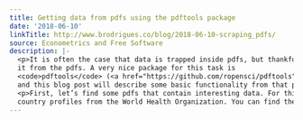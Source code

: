```yaml
---
title: Getting data from pdfs using the pdftools package
date: '2018-06-10'
linkTitle: http://www.brodrigues.co/blog/2018-06-10-scraping_pdfs/
source: Econometrics and Free Software
description: |-
  <p>It is often the case that data is trapped inside pdfs, but thankfully there are ways to extract
  it from the pdfs. A very nice package for this task is
  <code>pdftools</code> (<a href="https://github.com/ropensci/pdftools">Github link</a>)
  and this blog post will describe some basic functionality from that package.</p>
  <p>First, let’s find some pdfs that contain interesting data. For this post, I’m using the diabetes
  country profiles from the World Health Organization. You can find them <a href
---
```

